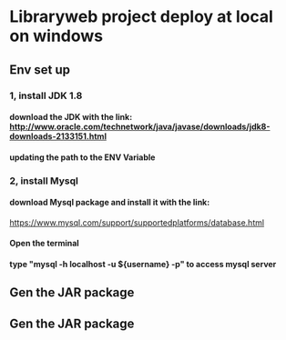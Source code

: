 # Libraryweb project deploy at local on windows

## Env set up

   ### 1, install JDK 1.8
   ####    download the JDK with the link: http://www.oracle.com/technetwork/java/javase/downloads/jdk8-downloads-2133151.html
   ####    updating the path to the ENV Variable

   ### 2, install Mysql
   #### download Mysql package and install it with the link:
   https://www.mysql.com/support/supportedplatforms/database.html
   #### Open the terminal
   #### type "mysql -h localhost -u ${username} -p" to access mysql server
   #### 

## Gen the JAR package

## Gen the JAR package
